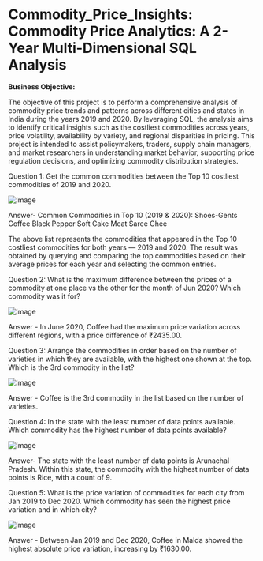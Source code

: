 # Commodity_Price_Insights: Commodity Price Analytics: A 2-Year Multi-Dimensional SQL Analysis

**Business Objective:**

The objective of this project is to perform a comprehensive analysis of commodity price trends and patterns across different cities and states in India during the years 2019 and 2020. By leveraging SQL, the analysis aims to identify critical insights such as the costliest commodities across years, price volatility, availability by variety, and regional disparities in pricing. This project is intended to assist policymakers, traders, supply chain managers, and market researchers in understanding market behavior, supporting price regulation decisions, and optimizing commodity distribution strategies.

Question 1: Get the common commodities between the Top 10 costliest commodities of 2019 and 2020.

![image](https://github.com/user-attachments/assets/13b8eb69-411b-431d-8b28-b35aebf9dfef) 

Answer- Common Commodities in Top 10 (2019 & 2020):
Shoes-Gents
Coffee
Black Pepper
Soft Cake
Meat
Saree
Ghee

The above list represents the commodities that appeared in the Top 10 costliest commodities for both years — 2019 and 2020. The result was obtained by querying and comparing the top commodities based on their average prices for each year and selecting the common entries.


Question 2: What is the maximum difference between the prices of a commodity at one place vs the other 
for the month of Jun 2020? Which commodity was it for?

![image](https://github.com/user-attachments/assets/96366a45-9865-4b93-bdd5-8c4c992f71f5)

Answer - In June 2020, Coffee had the maximum price variation across different regions, with a price difference of ₹2435.00.


Question 3: Arrange the commodities in order based on the number of varieties in which they are available, 
with the highest one shown at the top. Which is the 3rd commodity in the list?

![image](https://github.com/user-attachments/assets/6c2fb02d-57ca-46e1-84c2-9543fab68c72)

Answer - Coffee is the 3rd commodity in the list based on the number of varieties.


Question 4: In the state with the least number of data points available. 
Which commodity has the highest number of data points available?

![image](https://github.com/user-attachments/assets/3859b280-bdeb-4bdd-80e6-5ec75cd45217)

Answer- The state with the least number of data points is Arunachal Pradesh.
Within this state, the commodity with the highest number of data points is Rice, with a count of 9.


Question 5: What is the price variation of commodities for each city from Jan 2019 to Dec 2020. Which commodity 
has seen the highest price variation and in which city?

![image](https://github.com/user-attachments/assets/1dfd9f6e-522a-461a-ace0-d15e28642a3a)

Answer - Between Jan 2019 and Dec 2020, Coffee in Malda showed the highest absolute price variation, increasing by ₹1630.00.

